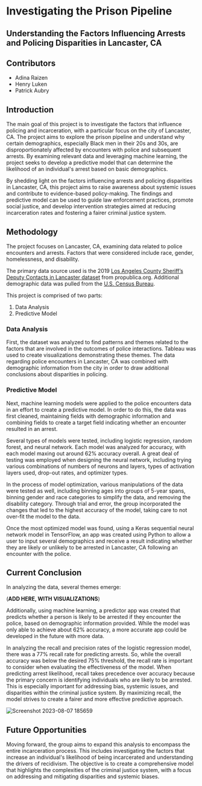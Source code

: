 # Investigating the Prison Pipeline
## Understanding the Factors Influencing Arrests and Policing Disparities in Lancaster, CA

## Contributors
* Adina Raizen
* Henry Luken
* Patrick Aubry 

## Introduction
The main goal of this project is to investigate the factors that influence policing and incarceration, with a particular focus on the city of Lancaster, CA. The project aims to explore the prison pipeline and understand why certain demographics, especially Black men in their 20s and 30s, are disproportionately affected by encounters with police and subsequent arrests. By examining relevant data and leveraging machine learning, the project seeks to develop a predictive model that can determine the likelihood of an individual's arrest based on basic demographics.

By shedding light on the factors influencing arrests and policing disparities in Lancaster, CA, this project aims to raise awareness about systemic issues and contribute to evidence-based policy-making. The findings and predictive model can be used to guide law enforcement practices, promote social justice, and develop intervention strategies aimed at reducing incarceration rates and fostering a fairer criminal justice system.

## Methodology
The project focuses on Lancaster, CA, examining data related to police encounters and arrests. Factors that were considered include race, gender, homelessness, and disability. 

The primary data source used is the 2019 [Los Angeles County Sheriff’s Deputy Contacts in Lancaster dataset](https://www.propublica.org/datastore/dataset/los-angeles-county-sheriffs-deputy-contacts-in-lancaster) from propublica.org. Additional demographic data was pulled from the [U.S. Census Bureau](https://www.census.gov/quickfacts/fact/table/lancastercitycalifornia/RHI225222#RHI225222).

This project is comprised of two parts:
1. Data Analysis
2. Predictive Model

### Data Analysis
First, the dataset was analyzed to find patterns and themes related to the factors that are involved in the outcomes of police interactions. Tableau was used to create visualizations demonstrating these themes. The data regarding police encounters in Lancaster, CA was combined with demographic information from the city in order to draw additional conclusions about disparities in policing.

### Predictive Model
Next, machine learning models were applied to the police encounters data in an effort to create a predictive model. In order to do this, the data was first cleaned, maintaining fields with demographic information and combining fields to create a target field indicating whether an encounter resulted in an arrest. 

Several types of models were tested, including logistic regression, random forest, and neural network. Each model was analyzed for accuracy, with each model maxing out around 62% accuracy overall. A great deal of testing was employed when designing the neural network, including trying various combinations of numbers of neurons and layers, types of activation layers used, drop-out rates, and optimizer types. 

In the process of model optimization, various manipulations of the data were tested as well, including binning ages into groups of 5-year spans, binning gender and race categories to simplify the data, and removing the disability category. Through trial and error, the group incorporated the changes that led to the highest accuracy of the model, taking care to not over-fit the model to the data. 

Once the most optimized model was found, using a Keras sequential neural network model in TensorFlow, an app was created using Python to allow a user to input several demographics and receive a result indicating whether they are likely or unlikely to be arrested in Lancaster, CA following an encounter with the police.

## Current Conclusion
In analyzing the data, several themes emerge:

(**ADD HERE, WITH VISUALIZATIONS**)

Additionally, using machine learning, a predictor app was created that predicts whether a person is likely to be arrested if they encounter the police, based on demographic information provided. While the model was only able to achieve about 62% accuracy, a more accurate app could be developed in the future with more data.

In analyzing the recall and precision rates of the logistic regression model, there was a 77% recall rate for predicting arrests. So, while the overall accuracy was below the desired 75% threshold, the recall rate is important to consider when evaluating the effectiveness of the model. When predicting arrest likelihood, recall takes precedence over accuracy because the primary concern is identifying individuals who are likely to be arrested. This is especially important for addressing bias, systemic issues, and disparities within the criminal justice system. By maximizing recall, the model strives to create a fairer and more effective predictive approach.

![Screenshot 2023-08-07 185659](https://github.com/Mangocircle/PrisonPrediction/assets/121266277/a4fbb927-46f2-4457-ba9e-016f877a3fbb)

## Future Opportunities
Moving forward, the group aims to expand this analysis to encompass the entire incarceration process. This includes investigating the factors that increase an individual's likelihood of being incarcerated and understanding the drivers of recidivism. The objective is to create a comprehensive model that highlights the complexities of the criminal justice system, with a focus on addressing and mitigating disparities and systemic biases.

